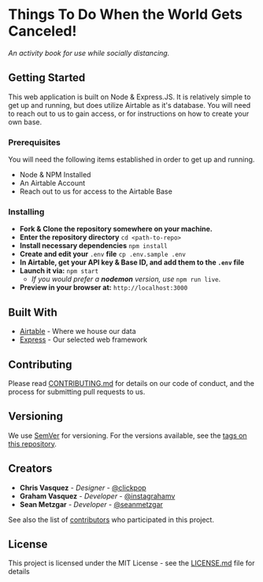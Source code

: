 # Things To Do When the World Gets Canceled!

*An activity book for use while socially distancing.*

## Getting Started

This web application is built on Node & Express.JS. It is relatively simple to get up and running, but does utilize Airtable as it's database. You will need to reach out to us to gain access, or for instructions on how to create your own base.

### Prerequisites

You will need the following items established in order to get up and running.

- Node & NPM Installed
- An Airtable Account
- Reach out to us for access to the Airtable Base

### Installing

- **Fork & Clone the repository somewhere on your machine.**
- **Enter the repository directory**
`cd <path-to-repo>`
- **Install necessary dependencies**
`npm install`
- **Create and edit your** `.env` **file**
`cp .env.sample .env`
- **In Airtable, get your API key & Base ID, and add them to the `.env` file**
- **Launch it via:** `npm start`
    - *If you would prefer a **nodemon** version, use* `npm run live`.
- **Preview in your browser at:**
`http://localhost:3000`

## Built With

* [Airtable](https://airtable.com/) - Where we house our data
* [Express](https://expressjs.com/) - Our selected web framework

## Contributing

Please read [CONTRIBUTING.md](CONTRIBUTING.md) for details on our code of conduct, and the process for submitting pull requests to us.

## Versioning

We use [SemVer](http://semver.org/) for versioning. For the versions available, see the [tags on this repository](https://github.com/your/project/tags). 

## Creators

* **Chris Vasquez** - *Designer* - [@clickpop](https://www.instagram.com/clickpop)
* **Graham Vasquez** - *Developer* - [@instagrahamv](https://www.instagram.com/instagrahamv/)
* **Sean Metzgar** - *Developer* - [@seanmetzgar](https://www.instagram.com/seanmetzgar)

See also the list of [contributors](https://github.com/ClickPop/quarantine/contributors) who participated in this project.

## License

This project is licensed under the MIT License - see the [LICENSE.md](LICENSE.md) file for details
